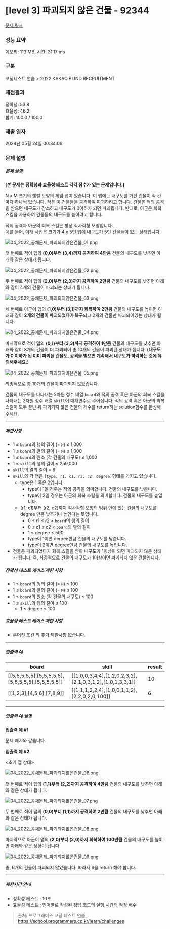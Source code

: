 # [level 3] 파괴되지 않은 건물 - 92344 

[문제 링크](https://school.programmers.co.kr/learn/courses/30/lessons/92344) 

### 성능 요약

메모리: 113 MB, 시간: 31.17 ms

### 구분

코딩테스트 연습 > 2022 KAKAO BLIND RECRUITMENT

### 채점결과

정확성: 53.8<br/>효율성: 46.2<br/>합계: 100.0 / 100.0

### 제출 일자

2024년 05월 24일 00:34:09

### 문제 설명

<h5>문제 설명</h5>

<p><strong>[본 문제는 정확성과 효율성 테스트 각각 점수가 있는 문제입니다.]</strong></p>

<p>N x M 크기의 행렬 모양의 게임 맵이 있습니다. 이 맵에는 내구도를 가진 건물이 각 칸마다 하나씩 있습니다. 적은 이 건물들을 공격하여 파괴하려고 합니다. 건물은 적의 공격을 받으면 내구도가 감소하고 내구도가 0이하가 되면 파괴됩니다. 반대로, 아군은 회복 스킬을 사용하여 건물들의 내구도를 높이려고 합니다.</p>

<p>적의 공격과 아군의 회복 스킬은 항상 직사각형 모양입니다.<br>
예를 들어, 아래 사진은 크기가 4 x 5인 맵에 내구도가 5인 건물들이 있는 상태입니다.</p>

<p><img src="https://grepp-programmers.s3.ap-northeast-2.amazonaws.com/files/production/9932445f-244d-4188-a559-f16044cfa4d3/04_2022_%E1%84%80%E1%85%A9%E1%86%BC%E1%84%8E%E1%85%A2%E1%84%86%E1%85%AE%E1%86%AB%E1%84%8C%E1%85%A6_%E1%84%91%E1%85%A1%E1%84%80%E1%85%AC%E1%84%83%E1%85%AC%E1%84%8C%E1%85%B5%E1%84%8B%E1%85%A1%E1%86%AD%E1%84%8B%E1%85%B3%E1%86%AB%E1%84%80%E1%85%A5%E1%86%AB%E1%84%86%E1%85%AE%E1%86%AF_01.png" title="" alt="04_2022_공채문제_파괴되지않은건물_01.png"></p>

<p>첫 번째로 적이 맵의 <strong>(0,0)부터 (3,4)까지 공격하여 4만큼</strong> 건물의 내구도를 낮추면 아래와 같은 상태가 됩니다.</p>

<p><img src="https://grepp-programmers.s3.ap-northeast-2.amazonaws.com/files/production/2a3df058-d7b6-4317-9352-8f9713a9424a/04_2022_%E1%84%80%E1%85%A9%E1%86%BC%E1%84%8E%E1%85%A2%E1%84%86%E1%85%AE%E1%86%AB%E1%84%8C%E1%85%A6_%E1%84%91%E1%85%A1%E1%84%80%E1%85%AC%E1%84%83%E1%85%AC%E1%84%8C%E1%85%B5%E1%84%8B%E1%85%A1%E1%86%AD%E1%84%8B%E1%85%B3%E1%86%AB%E1%84%80%E1%85%A5%E1%86%AB%E1%84%86%E1%85%AE%E1%86%AF_02.png" title="" alt="04_2022_공채문제_파괴되지않은건물_02.png"></p>

<p>두 번째로 적이 맵의 <strong>(2,0)부터 (2,3)까지 공격하여 2만큼</strong> 건물의 내구도를 낮추면 아래와 같이 4개의 건물이 파괴되는 상태가 됩니다.</p>

<p><img src="https://grepp-programmers.s3.ap-northeast-2.amazonaws.com/files/production/94a07a93-71e3-447c-83cf-f855176e28c1/04_2022_%E1%84%80%E1%85%A9%E1%86%BC%E1%84%8E%E1%85%A2%E1%84%86%E1%85%AE%E1%86%AB%E1%84%8C%E1%85%A6_%E1%84%91%E1%85%A1%E1%84%80%E1%85%AC%E1%84%83%E1%85%AC%E1%84%8C%E1%85%B5%E1%84%8B%E1%85%A1%E1%86%AD%E1%84%8B%E1%85%B3%E1%86%AB%E1%84%80%E1%85%A5%E1%86%AB%E1%84%86%E1%85%AE%E1%86%AF_03.png" title="" alt="04_2022_공채문제_파괴되지않은건물_03.png"></p>

<p>세 번째로 아군이 맵의 <strong>(1,0)부터 (3,1)까지 회복하여 2만큼</strong> 건물의 내구도를 높이면 아래와 같이 <strong>2개의 건물이 파괴되었다가 복구</strong>되고 2개의 건물만 파괴되어있는 상태가 됩니다.</p>

<p><img src="https://grepp-programmers.s3.ap-northeast-2.amazonaws.com/files/production/145dfcf7-02aa-44fd-b01b-ff56fb5b0dad/04_2022_%E1%84%80%E1%85%A9%E1%86%BC%E1%84%8E%E1%85%A2%E1%84%86%E1%85%AE%E1%86%AB%E1%84%8C%E1%85%A6_%E1%84%91%E1%85%A1%E1%84%80%E1%85%AC%E1%84%83%E1%85%AC%E1%84%8C%E1%85%B5%E1%84%8B%E1%85%A1%E1%86%AD%E1%84%8B%E1%85%B3%E1%86%AB%E1%84%80%E1%85%A5%E1%86%AB%E1%84%86%E1%85%AE%E1%86%AF_04.png" title="" alt="04_2022_공채문제_파괴되지않은건물_04.png"></p>

<p>마지막으로 적이 맵의 <strong>(0,1)부터 (3,3)까지 공격하여 1만큼</strong> 건물의 내구도를 낮추면 아래와 같이 8개의 건물이 더 파괴되어 총 10개의 건물이 파괴된 상태가 됩니다. <strong>(내구도가 0 이하가 된 이미 파괴된 건물도, 공격을 받으면 계속해서 내구도가 하락하는 것에 유의해주세요.)</strong></p>

<p><img src="https://grepp-programmers.s3.ap-northeast-2.amazonaws.com/files/production/9ce05af0-e5b9-483a-aeb4-d7c0624c2dfb/04_2022_%E1%84%80%E1%85%A9%E1%86%BC%E1%84%8E%E1%85%A2%E1%84%86%E1%85%AE%E1%86%AB%E1%84%8C%E1%85%A6_%E1%84%91%E1%85%A1%E1%84%80%E1%85%AC%E1%84%83%E1%85%AC%E1%84%8C%E1%85%B5%E1%84%8B%E1%85%A1%E1%86%AD%E1%84%8B%E1%85%B3%E1%86%AB%E1%84%80%E1%85%A5%E1%86%AB%E1%84%86%E1%85%AE%E1%86%AF_05.png" title="" alt="04_2022_공채문제_파괴되지않은건물_05.png"></p>

<p>최종적으로 총 10개의 건물이 파괴되지 않았습니다.</p>

<p>건물의 내구도를 나타내는 2차원 정수 배열 <code>board</code>와 적의 공격 혹은 아군의 회복 스킬을 나타내는 2차원 정수 배열 <code>skill</code>이 매개변수로 주어집니다. 적의 공격 혹은 아군의 회복 스킬이 모두 끝난 뒤 파괴되지 않은 건물의 개수를 return하는 solution함수를 완성해 주세요.</p>

<hr>

<h5>제한사항</h5>

<ul>
<li>1 ≤ <code>board</code>의 행의 길이 (= <code>N</code>) ≤ 1,000</li>
<li>1 ≤ <code>board</code>의 열의 길이 (= <code>M</code>) ≤ 1,000</li>
<li>1 ≤ <code>board</code>의 원소 (각 건물의 내구도) ≤ 1,000</li>
<li>1 ≤ <code>skill</code>의 행의 길이 ≤ 250,000</li>
<li><code>skill</code>의 열의 길이  = 6</li>
<li><code>skill</code>의 각 행은 <code>[type, r1, c1, r2, c2, degree]</code>형태를 가지고 있습니다.

<ul>
<li>type은 1 혹은 2입니다.

<ul>
<li>type이 1일 경우는 적의 공격을 의미합니다. 건물의 내구도를 낮춥니다.</li>
<li>type이 2일 경우는 아군의 회복 스킬을 의미합니다. 건물의 내구도를 높입니다.</li>
</ul></li>
<li>(r1, c1)부터 (r2, c2)까지 직사각형 모양의 범위 안에 있는 건물의 내구도를 degree 만큼 낮추거나 높인다는 뜻입니다.

<ul>
<li>0 ≤ r1 ≤ r2 &lt; <code>board</code>의 행의 길이</li>
<li>0 ≤ c1 ≤ c2 &lt; <code>board</code>의 열의 길이 </li>
<li>1 ≤ degree ≤ 500 </li>
<li>type이 1이면 degree만큼 건물의 내구도를 낮춥니다.</li>
<li>type이 2이면 degree만큼 건물의 내구도를 높입니다.</li>
</ul></li>
</ul></li>
<li>건물은 파괴되었다가 회복 스킬을 받아 내구도가 1이상이 되면 파괴되지 않은 상태가 됩니다. 즉, 최종적으로 건물의 내구도가 1이상이면 파괴되지 않은 건물입니다.</li>
</ul>

<h5>정확성 테스트 케이스 제한 사항</h5>

<ul>
<li>1 ≤ <code>board</code>의 행의 길이 (= <code>N</code>) ≤ 100</li>
<li>1 ≤ <code>board</code>의 열의 길이 (= <code>M</code>) ≤ 100</li>
<li>1 ≤ <code>board</code>의 원소 (각 건물의 내구도) ≤ 100</li>
<li>1 ≤ <code>skill</code>의 행의 길이 ≤ 100

<ul>
<li>1 ≤ degree ≤ 100 </li>
</ul></li>
</ul>

<h5>효율성 테스트 케이스 제한 사항</h5>

<ul>
<li>주어진 조건 외 추가 제한사항 없습니다.</li>
</ul>

<hr>

<h5>입출력 예</h5>
<table class="table">
        <thead><tr>
<th>board</th>
<th>skill</th>
<th>result</th>
</tr>
</thead>
        <tbody><tr>
<td>[[5,5,5,5,5],[5,5,5,5,5],[5,5,5,5,5],[5,5,5,5,5]]</td>
<td>[[1,0,0,3,4,4],[1,2,0,2,3,2],[2,1,0,3,1,2],[1,0,1,3,3,1]]</td>
<td>10</td>
</tr>
<tr>
<td>[[1,2,3],[4,5,6],[7,8,9]]</td>
<td>[[1,1,1,2,2,4],[1,0,0,1,1,2],[2,2,0,2,0,100]]</td>
<td>6</td>
</tr>
</tbody>
      </table>
<hr>

<h5>입출력 예 설명</h5>

<p><strong>입출력 예 #1</strong></p>

<p>문제 예시와 같습니다.</p>

<p><strong>입출력 예 #2</strong></p>

<p>&lt;초기 맵 상태&gt;</p>

<p><img src="https://grepp-programmers.s3.ap-northeast-2.amazonaws.com/files/production/aa43439f-3d2f-4307-97ce-5910105b4487/04_2022_%E1%84%80%E1%85%A9%E1%86%BC%E1%84%8E%E1%85%A2%E1%84%86%E1%85%AE%E1%86%AB%E1%84%8C%E1%85%A6_%E1%84%91%E1%85%A1%E1%84%80%E1%85%AC%E1%84%83%E1%85%AC%E1%84%8C%E1%85%B5%E1%84%8B%E1%85%A1%E1%86%AD%E1%84%8B%E1%85%B3%E1%86%AB%E1%84%80%E1%85%A5%E1%86%AB%E1%84%86%E1%85%AE%E1%86%AF_06.png" title="" alt="04_2022_공채문제_파괴되지않은건물_06.png"></p>

<p>첫 번째로 적이 맵의 <strong>(1,1)부터 (2,2)까지 공격하여 4만큼</strong> 건물의 내구도를 낮추면 아래와 같은 상태가 됩니다.</p>

<p><img src="https://grepp-programmers.s3.ap-northeast-2.amazonaws.com/files/production/aa361925-45e4-4bd0-9ef7-e182ed1c6f03/04_2022_%E1%84%80%E1%85%A9%E1%86%BC%E1%84%8E%E1%85%A2%E1%84%86%E1%85%AE%E1%86%AB%E1%84%8C%E1%85%A6_%E1%84%91%E1%85%A1%E1%84%80%E1%85%AC%E1%84%83%E1%85%AC%E1%84%8C%E1%85%B5%E1%84%8B%E1%85%A1%E1%86%AD%E1%84%8B%E1%85%B3%E1%86%AB%E1%84%80%E1%85%A5%E1%86%AB%E1%84%86%E1%85%AE%E1%86%AF_07.png" title="" alt="04_2022_공채문제_파괴되지않은건물_07.png"></p>

<p>두 번째로 적이 맵의 <strong>(0,0)부터 (1,1)까지 공격하여 2만큼</strong> 건물의 내구도를 낮추면 아래와 같은 상태가 됩니다.</p>

<p><img src="https://grepp-programmers.s3.ap-northeast-2.amazonaws.com/files/production/43c218a1-73c4-4d54-9568-0c21aa7f6365/04_2022_%E1%84%80%E1%85%A9%E1%86%BC%E1%84%8E%E1%85%A2%E1%84%86%E1%85%AE%E1%86%AB%E1%84%8C%E1%85%A6_%E1%84%91%E1%85%A1%E1%84%80%E1%85%AC%E1%84%83%E1%85%AC%E1%84%8C%E1%85%B5%E1%84%8B%E1%85%A1%E1%86%AD%E1%84%8B%E1%85%B3%E1%86%AB%E1%84%80%E1%85%A5%E1%86%AB%E1%84%86%E1%85%AE%E1%86%AF_08.png" title="" alt="04_2022_공채문제_파괴되지않은건물_08.png"></p>

<p>마지막으로 아군이 맵의 <strong>(2,0)부터 (2,0)까지 회복하여 100만큼</strong> 건물의 내구도를 높이면 아래와 같은 상황이 됩니다.</p>

<p><img src="https://grepp-programmers.s3.ap-northeast-2.amazonaws.com/files/production/5190fee3-8e81-45b7-a79c-1dfc31d8e05f/04_2022_%E1%84%80%E1%85%A9%E1%86%BC%E1%84%8E%E1%85%A2%E1%84%86%E1%85%AE%E1%86%AB%E1%84%8C%E1%85%A6_%E1%84%91%E1%85%A1%E1%84%80%E1%85%AC%E1%84%83%E1%85%AC%E1%84%8C%E1%85%B5%E1%84%8B%E1%85%A1%E1%86%AD%E1%84%8B%E1%85%B3%E1%86%AB%E1%84%80%E1%85%A5%E1%86%AB%E1%84%86%E1%85%AE%E1%86%AF_09.png" title="" alt="04_2022_공채문제_파괴되지않은건물_09.png"></p>

<p>총, 6개의 건물이 파괴되지 않았습니다. 따라서 6을 return 해야 합니다.</p>

<hr>

<h5>제한시간 안내</h5>

<ul>
<li>정확성 테스트 : 10초</li>
<li>효율성 테스트 : 언어별로 작성된 정답 코드의 실행 시간의 적정 배수</li>
</ul>


> 출처: 프로그래머스 코딩 테스트 연습, https://school.programmers.co.kr/learn/challenges